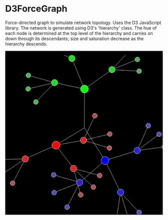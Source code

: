 # D3ForceGraph
Force-directed graph to simulate network topology. Uses the D3 JavaScript library. The network is generated using D3's 'hierarchy' class. The hue of each node is determined at the top level of the hierarchy and carries on down through its descendants; size and saturation decrease as the hierarchy descends.

![Example](/example.png)
